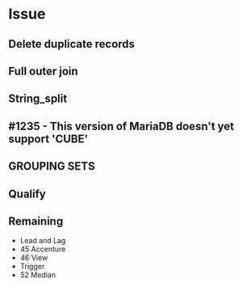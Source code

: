 # Issue

## Delete duplicate records

## Full outer join

## String_split

## #1235 - This version of MariaDB doesn't yet support 'CUBE'

## GROUPING SETS

## Qualify

## Remaining

- Lead and Lag
- 45 Accenture
- 46 View
- Trigger
- 52 Median
